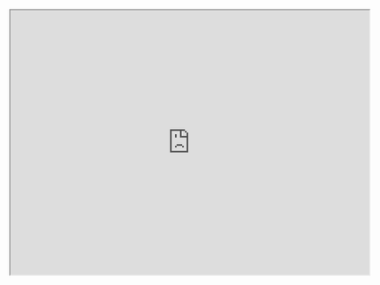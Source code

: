 
<iframe height="480" width="650" src="https://ssltvc.investing.com/?pair_ID=1169889&height=480&width=650&interval=300&plotStyle=area&domain_ID=1&lang_ID=1&timezone_ID=7"></iframe>
